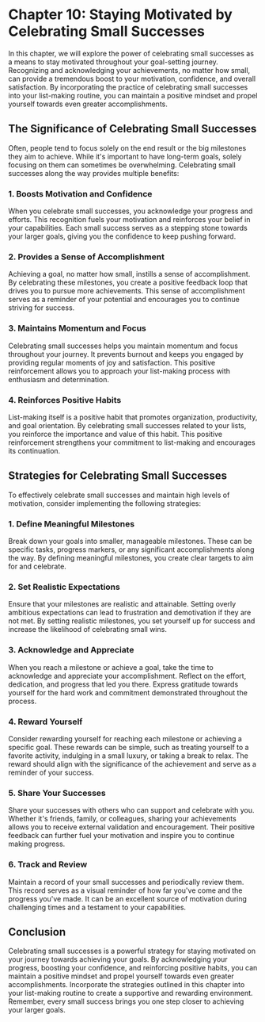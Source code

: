 Chapter 10: Staying Motivated by Celebrating Small Successes
============================================================

In this chapter, we will explore the power of celebrating small successes as a means to stay motivated throughout your goal-setting journey. Recognizing and acknowledging your achievements, no matter how small, can provide a tremendous boost to your motivation, confidence, and overall satisfaction. By incorporating the practice of celebrating small successes into your list-making routine, you can maintain a positive mindset and propel yourself towards even greater accomplishments.

The Significance of Celebrating Small Successes
-----------------------------------------------

Often, people tend to focus solely on the end result or the big milestones they aim to achieve. While it's important to have long-term goals, solely focusing on them can sometimes be overwhelming. Celebrating small successes along the way provides multiple benefits:

### 1. Boosts Motivation and Confidence

When you celebrate small successes, you acknowledge your progress and efforts. This recognition fuels your motivation and reinforces your belief in your capabilities. Each small success serves as a stepping stone towards your larger goals, giving you the confidence to keep pushing forward.

### 2. Provides a Sense of Accomplishment

Achieving a goal, no matter how small, instills a sense of accomplishment. By celebrating these milestones, you create a positive feedback loop that drives you to pursue more achievements. This sense of accomplishment serves as a reminder of your potential and encourages you to continue striving for success.

### 3. Maintains Momentum and Focus

Celebrating small successes helps you maintain momentum and focus throughout your journey. It prevents burnout and keeps you engaged by providing regular moments of joy and satisfaction. This positive reinforcement allows you to approach your list-making process with enthusiasm and determination.

### 4. Reinforces Positive Habits

List-making itself is a positive habit that promotes organization, productivity, and goal orientation. By celebrating small successes related to your lists, you reinforce the importance and value of this habit. This positive reinforcement strengthens your commitment to list-making and encourages its continuation.

Strategies for Celebrating Small Successes
------------------------------------------

To effectively celebrate small successes and maintain high levels of motivation, consider implementing the following strategies:

### 1. Define Meaningful Milestones

Break down your goals into smaller, manageable milestones. These can be specific tasks, progress markers, or any significant accomplishments along the way. By defining meaningful milestones, you create clear targets to aim for and celebrate.

### 2. Set Realistic Expectations

Ensure that your milestones are realistic and attainable. Setting overly ambitious expectations can lead to frustration and demotivation if they are not met. By setting realistic milestones, you set yourself up for success and increase the likelihood of celebrating small wins.

### 3. Acknowledge and Appreciate

When you reach a milestone or achieve a goal, take the time to acknowledge and appreciate your accomplishment. Reflect on the effort, dedication, and progress that led you there. Express gratitude towards yourself for the hard work and commitment demonstrated throughout the process.

### 4. Reward Yourself

Consider rewarding yourself for reaching each milestone or achieving a specific goal. These rewards can be simple, such as treating yourself to a favorite activity, indulging in a small luxury, or taking a break to relax. The reward should align with the significance of the achievement and serve as a reminder of your success.

### 5. Share Your Successes

Share your successes with others who can support and celebrate with you. Whether it's friends, family, or colleagues, sharing your achievements allows you to receive external validation and encouragement. Their positive feedback can further fuel your motivation and inspire you to continue making progress.

### 6. Track and Review

Maintain a record of your small successes and periodically review them. This record serves as a visual reminder of how far you've come and the progress you've made. It can be an excellent source of motivation during challenging times and a testament to your capabilities.

Conclusion
----------

Celebrating small successes is a powerful strategy for staying motivated on your journey towards achieving your goals. By acknowledging your progress, boosting your confidence, and reinforcing positive habits, you can maintain a positive mindset and propel yourself towards even greater accomplishments. Incorporate the strategies outlined in this chapter into your list-making routine to create a supportive and rewarding environment. Remember, every small success brings you one step closer to achieving your larger goals.

